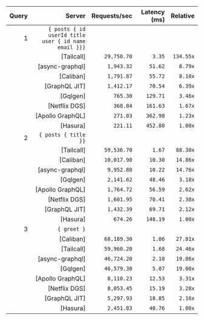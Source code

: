 <!-- PERFORMANCE_RESULTS_START -->

| Query | Server | Requests/sec | Latency (ms) | Relative |
|-------:|--------:|--------------:|--------------:|---------:|
| 1 | `{ posts { id userId title user { id name email }}}` |
|| [Tailcall] | `29,750.70` | `3.35` | `134.55x` |
|| [async-graphql] | `1,943.32` | `51.62` | `8.79x` |
|| [Caliban] | `1,791.87` | `55.72` | `8.10x` |
|| [GraphQL JIT] | `1,412.17` | `70.54` | `6.39x` |
|| [Gqlgen] | `765.30` | `129.71` | `3.46x` |
|| [Netflix DGS] | `368.84` | `161.63` | `1.67x` |
|| [Apollo GraphQL] | `271.03` | `362.98` | `1.23x` |
|| [Hasura] | `221.11` | `452.80` | `1.00x` |
| 2 | `{ posts { title }}` |
|| [Tailcall] | `59,536.70` | `1.67` | `88.30x` |
|| [Caliban] | `10,017.90` | `10.30` | `14.86x` |
|| [async-graphql] | `9,952.88` | `10.22` | `14.76x` |
|| [Gqlgen] | `2,141.62` | `48.46` | `3.18x` |
|| [Apollo GraphQL] | `1,764.72` | `56.59` | `2.62x` |
|| [Netflix DGS] | `1,601.95` | `70.41` | `2.38x` |
|| [GraphQL JIT] | `1,432.39` | `69.71` | `2.12x` |
|| [Hasura] | `674.26` | `148.19` | `1.00x` |
| 3 | `{ greet }` |
|| [Caliban] | `68,189.30` | `1.06` | `27.81x` |
|| [Tailcall] | `59,960.20` | `1.68` | `24.46x` |
|| [async-graphql] | `46,724.20` | `2.18` | `19.06x` |
|| [Gqlgen] | `46,579.30` | `5.07` | `19.00x` |
|| [Apollo GraphQL] | `8,110.23` | `12.53` | `3.31x` |
|| [Netflix DGS] | `8,053.45` | `15.19` | `3.28x` |
|| [GraphQL JIT] | `5,297.93` | `18.85` | `2.16x` |
|| [Hasura] | `2,451.83` | `40.76` | `1.00x` |

<!-- PERFORMANCE_RESULTS_END -->
